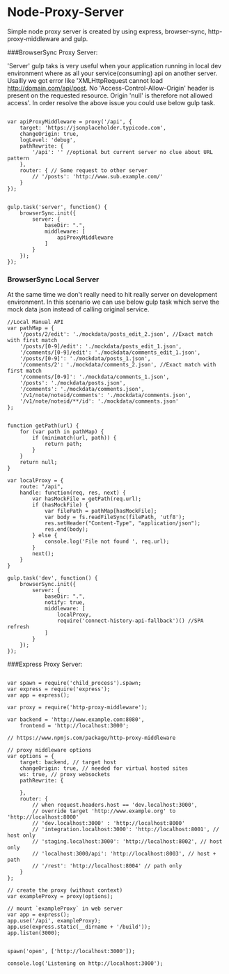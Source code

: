 # Node-Proxy-Server

Simple node proxy server is created by using express, browser-sync, http-proxy-middleware and gulp.

###BrowserSync Proxy Server:

'Server' gulp taks is very useful when your application running in local dev environment where as all your service(consuming) api on another server.  Usallly we got error like 'XMLHttpRequest cannot load http://domain.com/api/post. No 'Access-Control-Allow-Origin' header is present on the requested resource. Origin 'null' is therefore not allowed access'. In order resolve the above issue you  could use below gulp task.

```

var apiProxyMiddleware = proxy('/api', {
    target: 'https://jsonplaceholder.typicode.com',
    changeOrigin: true,
    logLevel: 'debug',
    pathRewrite: {
        '/api': '' //optional but current server no clue about URL pattern 
    },
    router: { // Some request to other server
        // '/posts': 'http://www.sub.example.com/'
    }
});


gulp.task('server', function() {
    browserSync.init({
        server: {
            baseDir: ".",
            middleware: [
                apiProxyMiddleware
            ]
        }
    });
});

```

### BrowserSync Local Server

At the same time we don't really need to hit really server on development environment. In this scenario we can use below gulp task which serve the mock data json instead of calling original service.

```
//Local Manual API
var pathMap = {
    '/posts/2/edit': './mockdata/posts_edit_2.json', //Exact match with first match
    '/posts/[0-9]/edit': './mockdata/posts_edit_1.json',
    '/comments/[0-9]/edit': './mockdata/comments_edit_1.json',
    '/posts/[0-9]': './mockdata/posts_1.json',
    '/comments/2': './mockdata/comments_2.json', //Exact match with first match
    '/comments/[0-9]': './mockdata/comments_1.json',
    '/posts': './mockdata/posts.json',
    '/comments': './mockdata/comments.json',
    '/v1/note/noteid/comments': './mockdata/comments.json',
    '/v1/note/noteid/**/id': './mockdata/comments.json'
};


function getPath(url) {
    for (var path in pathMap) {
        if (minimatch(url, path)) {
            return path;
        }
    }
    return null;
}

var localProxy = {
    route: "/api",
    handle: function(req, res, next) {
        var hasMockFile = getPath(req.url);
        if (hasMockFile) {
            var filePath = pathMap[hasMockFile];
            var body = fs.readFileSync(filePath, 'utf8');
            res.setHeader("Content-Type", "application/json");
            res.end(body);
        } else {
            console.log('File not found ', req.url);
        }
        next();
    }
}

gulp.task('dev', function() {
    browserSync.init({
        server: {
            baseDir: ".",
            notify: true,
            middleware: [
                localProxy,
                require('connect-history-api-fallback')() //SPA refresh 
            ]
        }
    });
});

```
###Express Proxy Server:

```

var spawn = require('child_process').spawn;
var express = require('express');
var app = express();

var proxy = require('http-proxy-middleware');

var backend = 'http://www.example.com:8080',
    frontend = 'http://localhost:3000';

// https://www.npmjs.com/package/http-proxy-middleware

// proxy middleware options 
var options = {
    target: backend, // target host 
    changeOrigin: true, // needed for virtual hosted sites 
    ws: true, // proxy websockets 
    pathRewrite: {

    },
    router: {
        // when request.headers.host == 'dev.localhost:3000', 
        // override target 'http://www.example.org' to 'http://localhost:8000'
        // 'dev.localhost:3000' : 'http://localhost:8000'        
        // 'integration.localhost:3000': 'http://localhost:8001', // host only 
        // 'staging.localhost:3000': 'http://localhost:8002', // host only 
        // 'localhost:3000/api': 'http://localhost:8003', // host + path 
        // '/rest': 'http://localhost:8004' // path only 
    }
};

// create the proxy (without context) 
var exampleProxy = proxy(options);

// mount `exampleProxy` in web server 
var app = express();
app.use('/api', exampleProxy);
app.use(express.static(__dirname + '/build'));
app.listen(3000);


spawn('open', ['http://localhost:3000']);

console.log('Listening on http://localhost:3000');

```
